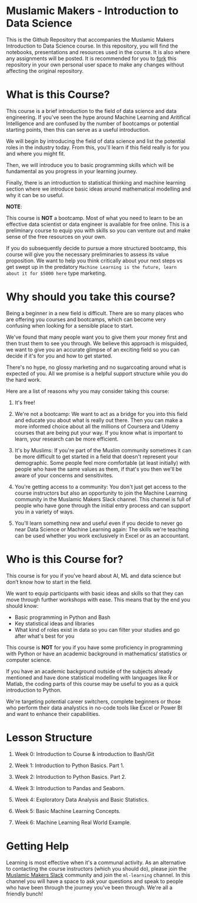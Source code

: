 # Muslamic Makers - Introduction to Data Science

This is the Github Repository that accompanies the Muslamic Makers Introduction to Data Science course. In this repository, you will find the notebooks, presentations and resources used in the course. It is also where any assignments will be posted. It is recommended for you to [fork](https://docs.github.com/en/get-started/quickstart/fork-a-repo) this repository in your own personal user space to make any changes without affecting the original repository. 

# What is this Course?

This course is a brief introduction to the field of data science and data engineering. If you've seen the hype around Machine Learning and Aritifical Intelligence and are confused by the number of bootcamps or potential starting points, then this can serve as a useful introduction.

We will begin by introducing the field of data science and list the potential roles in the industry today. From this, you'll learn if this field really is for you and where you might fit.

Then, we will introduce you to basic programming skills which will be fundamental as you progress in your learning journey. 

Finally, there is an introduction to statistical thinking and machine learning section where we introduce basic ideas around mathematical modelling and why it can be so useful.

**NOTE**: 

This course is **NOT** a bootcamp. Most of what you need to learn to be an effective data scientist or data engineer is available for free online. This is a preliminary course to equip you with skills so you can venture out and make sense of the free resources on your own.

If you do subsequently decide to pursue a more structured bootcamp, this course will give you the necessary preliminaries to assess its value proposition. We want to help you think critically about your next steps vs get swept up in the predatory `Machine Learning is the future, learn about it for $5000 here` type marketing. 

# Why should you take this course? 

Being a beginner in a new field is difficult. There are so many places who are offering you courses and bootcamps, which can become very confusing when looking for a sensible place to start. 

We've found that many people want you to give them your money first and then trust them to see you through. We believe this approach is misguided, we want to give you an accurate glimpse of an exciting field so you can decide if it's for you and how to get started. 

There's no hype, no glossy marketing and no sugarcoating around what is expected of you. All we promise is a helpful support structure while you do the hard work. 

Here are a list of reasons why you may consider taking this course:

1. It's free!

2. We're not a bootcamp: We want to act as a bridge for you into this field and educate you about what is really out there. Then you can make a more informed choice about all the millions of Coursera and Udemy courses that are being put your way. If you know what is important to learn, your research can be more efficient.

3. It's by Muslims: If you're part of the Muslim community sometimes it can be more difficult to get started in a field that doesn't represent your demographic. Some people feel more comfortable (at least initially) with people who have the same values as them, if that's you then we'll be aware of your concerns and sensitivites.

4. You're getting access to a community: You don't just get access to the course instructors but also an opportunity to join the Machine Learning community in the Muslamic Makers Slack channel. This channel is full of people who have gone through the initial entry process and can support you in a variety of ways.

5. You'll learn something new and useful even if you decide to never go near Data Science or Machine Learning again: The skills we're teaching can be used whether you work exclusively in Excel or as an accountant.

# Who is this Course for?

This course is for you if you've heard about AI, ML and data science but don’t know how to start in the field. 

We want to equip participants with basic ideas and skills so that they can move through further workshops with ease. This means that by the end you should know:

- Basic programming in Python and Bash
- Key statistical ideas and libraries
- What kind of roles exist in data so you can filter your studies and go after what's best for you

This course is **NOT** for you if you have some proficiency in programming with Python or have an academic background in mathematics/ statistics or computer science.

If you have an academic background outside of the subjects already mentioned and have done statistical modelling with languages like R or Matlab, the coding parts of this course may be useful to you as a quick introduction to Python.

We're targeting potential career switchers, complete beginners or those who perform their data analystics in no-code tools like Excel or Power BI and want to enhance their capabilities.

# Lesson Structure

1. Week 0: Introduction to Course & introduction to Bash/Git 

2. Week 1: Introduction to Python Basics. Part 1.

3. Week 2: Introduction to Python Basics. Part 2.

4. Week 3: Introduction to Pandas and Seaborn.

5. Week 4: Exploratory Data Analysis and Basic Statistics.

6. Week 5: Basic Machine Learning Concepts.

7. Week 6: Machine Learning Real World Example.

# Getting Help

Learning is most effective when it's a communal activity. As an alternative to contacting the course instructors (which you should do), please join the [Muslamic Makers Slack](https://muslamicmakers.com/join-our-slack/) community and join the `ml-learning` channel. In this channel you will have a space to ask your questions and speak to people who have been through the journey you've been through. We're all a friendly bunch!

